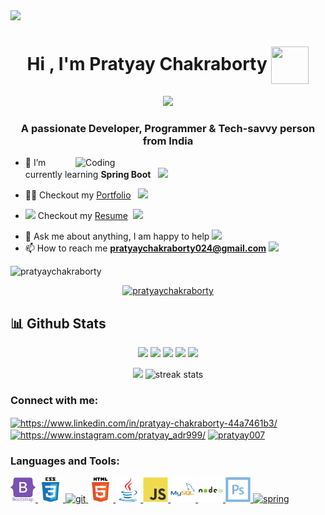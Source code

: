 <!-- <img src="https://beinsure.com/wp-content/uploads/2022/10/1-4.jpg"> -->
<img src="https://blog.postman.com/wp-content/uploads/2019/01/platform.png">

<!-- <img width="100" height="100"  align="center" src="https://media.tenor.com/fFWcjOYqpWMAAAAM/jasgagger-jason.gif" > -->
<h1 align="center">Hi , I'm Pratyay Chakraborty  <img width="60" height="60"  align="center" src="https://media.tenor.com/fFWcjOYqpWMAAAAM/jasgagger-jason.gif" > </h1>
<p align="center">
<img src="https://readme-typing-svg.herokuapp.com?size=26&duration=2500&lines=Software+Engineer;backened+developer;fullstack+developer" > 
</p>
<h3 align="center">A passionate Developer, Programmer & Tech-savvy person from India</h3>


<img align="right" alt="Coding" width="400" src="https://i.pinimg.com/originals/5a/ab/23/5aab239aeaf861b629f3eac134d6bf74.gif">

- 🌱 I’m currently learning **Spring Boot** &nbsp; <img width="15" src="https://i.gifer.com/origin/b3/b34dc1592ae8556da933835c0d532738_w200.webp">

<!-- Portfolio -->
- 👨‍💻 Checkout my [Portfolio](https://pratyaychakraborty.github.io/PatyayChakraborty.github.io/) &nbsp; <img width="15" src="https://i.gifer.com/origin/b3/b34dc1592ae8556da933835c0d532738_w200.webp">


<!-- Resume -->
-  <img width="20" src = "https://user-images.githubusercontent.com/66555692/190847273-1a125e30-6bb9-4221-916f-47ef6d774f58.png" > Checkout my [Resume](https://drive.google.com/file/d/1PRobhkecI-gexVUy3AOgfaonP9d-MlsF/view?usp=sharing)&nbsp; <img width="15" src="https://i.gifer.com/origin/b3/b34dc1592ae8556da933835c0d532738_w200.webp">


<!-- <img width="30" src = "https://user-images.githubusercontent.com/66555692/190847273-1a125e30-6bb9-4221-916f-47ef6d774f58.png" > -->


- 💬 Ask me about anything, I am happy to help <img width="15" src="https://i.gifer.com/origin/b3/b34dc1592ae8556da933835c0d532738_w200.webp">
- 📫 How to reach me **pratyaychakraborty024@gmail.com** <img width="15" src="https://i.gifer.com/origin/b3/b34dc1592ae8556da933835c0d532738_w200.webp">

<p align="left"> <img src="https://komarev.com/ghpvc/?username=pratyaychakraborty&label=Profile%20views&color=0e75b6&style=flat" alt="pratyaychakraborty" /> </p>

<p align="center"> <a href="https://github.com/ryo-ma/github-profile-trophy"><img src="https://github-profile-trophy.vercel.app/?username=pratyaychakraborty&theme=dark" alt="pratyaychakraborty" /></a> </p>

 <h2> 📊 Github Stats</h2>
<p align="center">
<img src="http://github-profile-summary-cards.vercel.app/api/cards/profile-details?username=pratyaychakraborty&theme=solarized_dark">
<img src="http://github-profile-summary-cards.vercel.app/api/cards/repos-per-language?username=pratyaychakraborty&theme=solarized_dark">
<img src="http://github-profile-summary-cards.vercel.app/api/cards/most-commit-language?username=pratyaychakraborty&theme=solarized_dark">
<img src="http://github-profile-summary-cards.vercel.app/api/cards/stats?username=pratyaychakraborty&theme=solarized_dark">
<img src="http://github-profile-summary-cards.vercel.app/api/cards/productive-time?username=pratyaychakraborty&theme=solarized_dark&utcOffset=8">
	
</p>
<p align="center" style="margin-right:0px;padding-right:0px">
<img src="https://github-readme-stats.vercel.app/api?username=pratyaychakraborty&theme=algolia" width="400">
<img alt="streak stats" src="https://github-readme-streak-stats.herokuapp.com/?user=pratyaychakraborty&theme=algolia" width="400">
</p>


<h3 align="left">Connect with me:</h3>
<p align="left">
<a href="https://linkedin.com/in/https://www.linkedin.com/in/pratyay-chakraborty-44a7461b3/" target="blank"><img align="center" src="https://raw.githubusercontent.com/rahuldkjain/github-profile-readme-generator/master/src/images/icons/Social/linked-in-alt.svg" alt="https://www.linkedin.com/in/pratyay-chakraborty-44a7461b3/" height="30" width="40" /></a>
<a href="https://instagram.com/https://www.instagram.com/pratyay_adr999/" target="blank"><img align="center" src="https://raw.githubusercontent.com/rahuldkjain/github-profile-readme-generator/master/src/images/icons/Social/instagram.svg" alt="https://www.instagram.com/pratyay_adr999/" height="30" width="40" /></a>
<a href="https://www.leetcode.com/pratyay007" target="blank"><img align="center" src="https://raw.githubusercontent.com/rahuldkjain/github-profile-readme-generator/master/src/images/icons/Social/leet-code.svg" alt="pratyay007" height="30" width="40" /></a>
</p>

<h3 align="left">Languages and Tools:</h3>
<p align="left"> <a href="https://getbootstrap.com" target="_blank" rel="noreferrer"> <img src="https://raw.githubusercontent.com/devicons/devicon/master/icons/bootstrap/bootstrap-plain-wordmark.svg" alt="bootstrap" width="40" height="40"/> </a> <a href="https://www.w3schools.com/css/" target="_blank" rel="noreferrer"> <img src="https://raw.githubusercontent.com/devicons/devicon/master/icons/css3/css3-original-wordmark.svg" alt="css3" width="40" height="40"/> </a> <a href="https://git-scm.com/" target="_blank" rel="noreferrer"> <img src="https://www.vectorlogo.zone/logos/git-scm/git-scm-icon.svg" alt="git" width="40" height="40"/> </a> <a href="https://www.w3.org/html/" target="_blank" rel="noreferrer"> <img src="https://raw.githubusercontent.com/devicons/devicon/master/icons/html5/html5-original-wordmark.svg" alt="html5" width="40" height="40"/> </a> <a href="https://www.java.com" target="_blank" rel="noreferrer"> <img src="https://raw.githubusercontent.com/devicons/devicon/master/icons/java/java-original.svg" alt="java" width="40" height="40"/> </a> <a href="https://developer.mozilla.org/en-US/docs/Web/JavaScript" target="_blank" rel="noreferrer"> <img src="https://raw.githubusercontent.com/devicons/devicon/master/icons/javascript/javascript-original.svg" alt="javascript" width="40" height="40"/> </a> <a href="https://www.mysql.com/" target="_blank" rel="noreferrer"> <img src="https://raw.githubusercontent.com/devicons/devicon/master/icons/mysql/mysql-original-wordmark.svg" alt="mysql" width="40" height="40"/> </a> <a href="https://nodejs.org" target="_blank" rel="noreferrer"> <img src="https://raw.githubusercontent.com/devicons/devicon/master/icons/nodejs/nodejs-original-wordmark.svg" alt="nodejs" width="40" height="40"/> </a> <a href="https://www.photoshop.com/en" target="_blank" rel="noreferrer"> <img src="https://raw.githubusercontent.com/devicons/devicon/master/icons/photoshop/photoshop-line.svg" alt="photoshop" width="40" height="40"/> </a> <a href="https://spring.io/" target="_blank" rel="noreferrer"> <img src="https://www.vectorlogo.zone/logos/springio/springio-icon.svg" alt="spring" width="40" height="40"/> </a> </p>


